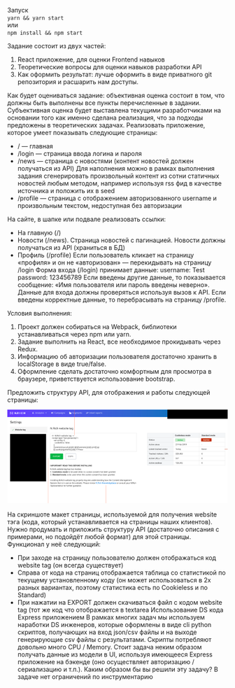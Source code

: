 Запуск<br/>
`yarn && yarn start`<br/>
или<br/>
`npm install && npm start`

Задание состоит из двух частей:
1. React приложение, для оценки Frontend навыков
2. Теоретические вопросы для оценки навыков разработки API
3. Как оформить результат: лучше оформить в виде приватного git репозитория и расшарить нам доступы.

Как будет оцениваться задание: объективная оценка состоит в том, что должны быть выполнены все пункты перечисленные в задании. Субъективная оценка будет выставлена текущими разработчиками на основании того как именно сделана реализация, что за подходы предложены в теоретических задачах.
Реализовать приложение, которое умеет показывать следующие страницы:
   * / — главная
   * /login — страница ввода логина и пароля
   * /news — страница с новостями (контент новостей должен получаться из API)
   Для наполнения можно в рамках выполнения задания сгенерировать произвольный контент из сотни статичных новостей любым методом, например используя rss фид в качестве источника и положить их в seed
   * /profile — страница с отображением авторизованного username и произвольным текстом, недоступная без авторизации
   
   На сайте, в шапке или подвале реализовать ссылки:
   * На главную (/)
   * Новости (/news). Страница новостей с пагинацией. Новости должны получаться из API (храниться в БД)
   * Профиль (/profile)
      Если пользователь кликает на страницу «профиля» и он не «авторизован» — перекидывать на страницу /login
      Форма входа (/login) принимает данные:
      username: Test
      password: 123456789
      Если введены другие данные, то показывается сообщение: «Имя пользователя или пароль введены неверно». Данные для входа должны проверяться используя вызов к API.
      Если введены корректные данные, то перебрасывать на страницу /profile.
      
Условия выполнения:
1. Проект должен собираться на Webpack, библиотеки устанавливаться через npm или yarn.
2. Задание выполнить на React, все необходимое прокидывать через Redux.
3. Информацию об авторизации пользователя достаточно хранить в localStorage в
   виде true/false.
4. Оформление сделать достаточно комфортным для просмотра в браузере,
   приветствуется использование bootstrap.
   
Предложить структуру API, для отображения и работы следующей страницы:

![Скриншот](readme.png "Скриншот")
   
На скриншоте макет страницы, используемой для получения website тэга (кода, который устанавливается на страницы наших клиентов). Нужно продумать и приложить структуру API (достаточно описания c примерами, но подойдёт любой формат) для этой страницы.
Функционал у неё следующий:
* При заходе на страницу пользователю должен отображаться код website tag (он
   всегда существует)
* Справа от кода на страниц отображается таблица со статистикой по текущему
   установленному коду (он может использоваться в 2х разных вариантах, поэтому
   статистика есть по Cookieless и по Standard)
* При нажатии на EXPORT должен скачиваться файл с кодом website tag (тот же
   код что отображается в textarea
   Использование DS кода Express приложением
   В рамках многих задач мы используем наработки DS инженеров, которые оформлены в виде cli python скриптов, получающих на вход json/csv файлы и на выходе генерирующие csv файлы с результатами. Скрипты потребляют довольно много CPU / Memory. Стоит задача неким образом получать данные из модели в UI, используя имеющееся Express приложение на бэкенде (оно осуществляет авторизацию / сериализацию и т.п.). Каким образом бы вы решили эту задачу? В задаче нет ограничений по инструментарию
